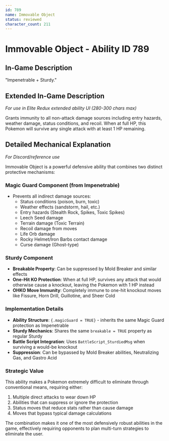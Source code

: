 ```yaml
---
id: 789
name: Immovable Object
status: reviewed
character_count: 211
---
```


# Immovable Object - Ability ID 789

## In-Game Description
"Impenetrable + Sturdy."

## Extended In-Game Description
*For use in Elite Redux extended ability UI (280-300 chars max)*

Grants immunity to all non-attack damage sources including entry hazards, weather damage, status conditions, and recoil. When at full HP, this Pokemon will survive any single attack with at least 1 HP remaining. 

## Detailed Mechanical Explanation
*For Discord/reference use*

Immovable Object is a powerful defensive ability that combines two distinct protective mechanisms:

### Magic Guard Component (from Impenetrable)
- Prevents all indirect damage sources:
  - Status conditions (poison, burn, toxic)
  - Weather effects (sandstorm, hail, etc.)
  - Entry hazards (Stealth Rock, Spikes, Toxic Spikes)
  - Leech Seed damage
  - Terrain damage (Toxic Terrain)
  - Recoil damage from moves
  - Life Orb damage
  - Rocky Helmet/Iron Barbs contact damage
  - Curse damage (Ghost-type)

### Sturdy Component
- **Breakable Property**: Can be suppressed by Mold Breaker and similar effects
- **One-Hit KO Protection**: When at full HP, survives any attack that would otherwise cause a knockout, leaving the Pokemon with 1 HP instead
- **OHKO Move Immunity**: Completely immune to one-hit knockout moves like Fissure, Horn Drill, Guillotine, and Sheer Cold

### Implementation Details
- **Ability Structure**: `{.magicGuard = TRUE}` - inherits the same Magic Guard protection as Impenetrable
- **Sturdy Mechanics**: Shares the same `breakable = TRUE` property as regular Sturdy
- **Battle Script Integration**: Uses `BattleScript_SturdiedMsg` when surviving a would-be knockout
- **Suppression**: Can be bypassed by Mold Breaker abilities, Neutralizing Gas, and Gastro Acid

### Strategic Value
This ability makes a Pokemon extremely difficult to eliminate through conventional means, requiring either:
1. Multiple direct attacks to wear down HP
2. Abilities that can suppress or ignore the protection
3. Status moves that reduce stats rather than cause damage
4. Moves that bypass typical damage calculations

The combination makes it one of the most defensively robust abilities in the game, effectively requiring opponents to plan multi-turn strategies to eliminate the user.